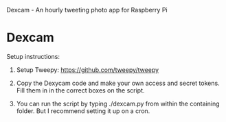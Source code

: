 Dexcam - An hourly tweeting photo app for Raspberry Pi

# Dexcam

Setup instructions:

1. Setup Tweepy: https://github.com/tweepy/tweepy

2. Copy the Dexycam code and make your own access and secret tokens. Fill them in in the correct boxes on the script.

3. You can run the script by typing ./dexcam.py from within the containing folder. But I recommend setting it up on a cron.

